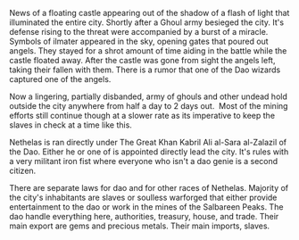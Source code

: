 News of a floating castle appearing out of the shadow of a flash of light that illuminated the entire city. Shortly after a Ghoul army besieged the city. It's defense rising to the threat were accompanied by a burst of a miracle. Symbols of ilmater appeared in the sky, opening gates that poured out angels. They stayed for a shrot amount of time aiding in the battle while the castle floated away. After the castle was gone from sight the angels left, taking their fallen with them. There is a rumor that one of the Dao wizards captured one of the angels. 

Now a lingering, partially disbanded, army of ghouls and other undead hold outside the city anywhere from half a day to 2 days out.  Most of the mining efforts still continue though at a slower rate as its imperative to keep the slaves in check at a time like this.


Nethelas is ran directly under The Great Khan Kabril Ali al-Sara al-Zalazil of the Dao. Either he or one of is appointed directly lead the city. It's rules with a very militant iron fist where everyone who isn't a dao genie is a second citizen.

There are separate laws for dao and for other races of Nethelas. Majority of the city's inhabitants are slaves or soulless warforged that either provide entertainment to the dao or work in the mines of the Salbareen Peaks. The dao handle everything here, authorities, treasury, house, and trade. Their main export are gems and precious metals. Their main imports, slaves.